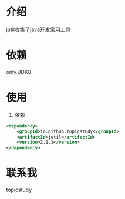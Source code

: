 # 介绍
jutil收集了java开发常用工具

# 依赖
only JDK8

# 使用
1. 依赖
```xml
<dependency>
    <groupId>io.github.topicstudy</groupId>
    <artifactId>jutil</artifactId>
    <version>2.1.1</version>
</dependency>
```

# 联系我
topicstudy
